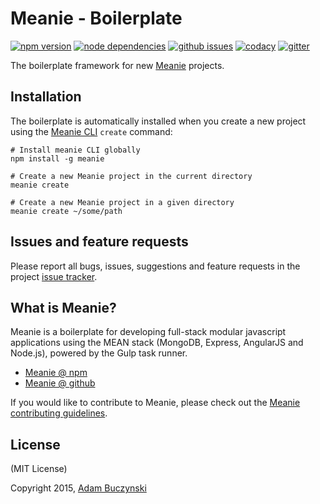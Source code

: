 # Meanie - Boilerplate

[![npm version](https://img.shields.io/npm/v/meanie-boilerplate.svg)](https://www.npmjs.com/package/meanie-boilerplate) [![node dependencies](https://david-dm.org/meanie/boilerplate.svg)](https://david-dm.org/meanie/boilerplate) [![github issues](https://img.shields.io/github/issues/meanie/boilerplate.svg)](https://github.com/meanie/boilerplate/issues)
[![codacy](https://img.shields.io/codacy/5747187f70884e0b9c4a687f9f4518d8.svg)](https://www.codacy.com/app/meanie/boilerplate) [![gitter](https://img.shields.io/badge/gitter-join%20chat%20%E2%86%92-brightgreen.svg)](https://gitter.im/meanie/meanie?utm_source=badge&utm_medium=badge&utm_campaign=pr-badge&utm_content=badge)

The boilerplate framework for new [Meanie](https://github.com/meanie/meanie) projects.

## Installation
The boilerplate is automatically installed when you create a new project using the [Meanie CLI](https://www.npmjs.com/package/meanie) `create` command:

```shell
# Install meanie CLI globally
npm install -g meanie

# Create a new Meanie project in the current directory
meanie create

# Create a new Meanie project in a given directory
meanie create ~/some/path
```

## Issues and feature requests
Please report all bugs, issues, suggestions and feature requests in the project [issue tracker](https://github.com/meanie/meanie-boilerplate/issues).

## What is Meanie?
Meanie is a boilerplate for developing full-stack modular javascript applications using the MEAN stack (MongoDB, Express, AngularJS and Node.js), powered by the Gulp task runner.

* [Meanie @ npm](https://www.npmjs.com/package/meanie)
* [Meanie @ github](https://github.com/meanie/meanie)

If you would like to contribute to Meanie, please check out the [Meanie contributing guidelines](https://github.com/meanie/meanie/blob/master/CONTRIBUTING.md).

## License
(MIT License)

Copyright 2015, [Adam Buczynski](http://adambuczynski.com)
